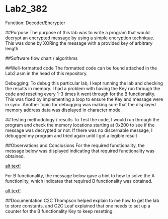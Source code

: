 Lab2_382
========

Function: Decoder/Encrypter

##Purpose
The purpose of this lab was to write a program that would decrypt an encrypted message by using a simple encryption technique. This was done by XORing the message with a provided key of arbitrary length.

##Software flow chart / algorithms



##Well-formatted code
The formatted code can be found attached in the Lab2.asm in the head of this repository.

Debugging: To debug this particular lab, I kept running the lab and checking the results in memory. I had a problem with having the Key run through the code and reseting every 1-3 times it went through for the B functionality. This was fixed by implementing a loop to ensure the Key and message were in sync. Another topic for debugging was making sure that the displayed memory address data was displayed in character mode.

##Testing methodology / results
To Test the code, I would run through the program and check the memory locations starting at 0x200 to see if the message was decrypted or not. If there was no discernable message, I debugged my program and tried again until I got a legible result
 
##Observations and Conclusions
For the required functionality, the message below was displayed indicating that required functionality was obtained. 

[alt text!](http://i59.tinypic.com/15riq1h.png)

For B functionality, the message below gave a hint to how to solve the A functionlity, which indicates that required B functionality was obtained.

[alt text!](http://i62.tinypic.com/ioiw6f.png)
 
##Documentation
C2C Thompson helped explain to me how to get the lab to store constants, and C2C Leaf explained that one needs to set up a counter for the B functionality Key to keep resetting.
 
